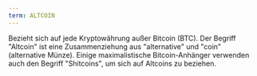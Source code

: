 ```yaml
---
term: ALTCOIN
---
```


Bezieht sich auf jede Kryptowährung außer Bitcoin (BTC). Der Begriff "Altcoin" ist eine Zusammenziehung aus "alternative" und "coin" (alternative Münze). Einige maximalistische Bitcoin-Anhänger verwenden auch den Begriff "Shitcoins", um sich auf Altcoins zu beziehen.